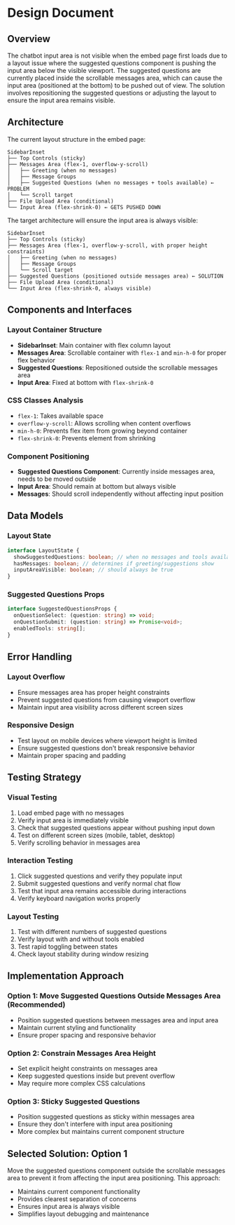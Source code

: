 # Design Document

## Overview

The chatbot input area is not visible when the embed page first loads due to a layout issue where the suggested questions component is pushing the input area below the visible viewport. The suggested questions are currently placed inside the scrollable messages area, which can cause the input area (positioned at the bottom) to be pushed out of view. The solution involves repositioning the suggested questions or adjusting the layout to ensure the input area remains visible.

## Architecture

The current layout structure in the embed page:
```
SidebarInset
├── Top Controls (sticky)
├── Messages Area (flex-1, overflow-y-scroll)
│   ├── Greeting (when no messages)
│   ├── Message Groups
│   ├── Suggested Questions (when no messages + tools available) ← PROBLEM
│   └── Scroll target
├── File Upload Area (conditional)
└── Input Area (flex-shrink-0) ← GETS PUSHED DOWN
```

The target architecture will ensure the input area is always visible:
```
SidebarInset
├── Top Controls (sticky)
├── Messages Area (flex-1, overflow-y-scroll, with proper height constraints)
│   ├── Greeting (when no messages)
│   ├── Message Groups
│   └── Scroll target
├── Suggested Questions (positioned outside messages area) ← SOLUTION
├── File Upload Area (conditional)
└── Input Area (flex-shrink-0, always visible)
```

## Components and Interfaces

### Layout Container Structure
- **SidebarInset**: Main container with flex column layout
- **Messages Area**: Scrollable container with `flex-1` and `min-h-0` for proper flex behavior
- **Suggested Questions**: Repositioned outside the scrollable messages area
- **Input Area**: Fixed at bottom with `flex-shrink-0`

### CSS Classes Analysis
- `flex-1`: Takes available space
- `overflow-y-scroll`: Allows scrolling when content overflows
- `min-h-0`: Prevents flex item from growing beyond container
- `flex-shrink-0`: Prevents element from shrinking

### Component Positioning
- **Suggested Questions Component**: Currently inside messages area, needs to be moved outside
- **Input Area**: Should remain at bottom but always visible
- **Messages**: Should scroll independently without affecting input position

## Data Models

### Layout State
```typescript
interface LayoutState {
  showSuggestedQuestions: boolean; // when no messages and tools available
  hasMessages: boolean; // determines if greeting/suggestions show
  inputAreaVisible: boolean; // should always be true
}
```

### Suggested Questions Props
```typescript
interface SuggestedQuestionsProps {
  onQuestionSelect: (question: string) => void;
  onQuestionSubmit: (question: string) => Promise<void>;
  enabledTools: string[];
}
```

## Error Handling

### Layout Overflow
- Ensure messages area has proper height constraints
- Prevent suggested questions from causing viewport overflow
- Maintain input area visibility across different screen sizes

### Responsive Design
- Test layout on mobile devices where viewport height is limited
- Ensure suggested questions don't break responsive behavior
- Maintain proper spacing and padding

## Testing Strategy

### Visual Testing
1. Load embed page with no messages
2. Verify input area is immediately visible
3. Check that suggested questions appear without pushing input down
4. Test on different screen sizes (mobile, tablet, desktop)
5. Verify scrolling behavior in messages area

### Interaction Testing
1. Click suggested questions and verify they populate input
2. Submit suggested questions and verify normal chat flow
3. Test that input area remains accessible during interactions
4. Verify keyboard navigation works properly

### Layout Testing
1. Test with different numbers of suggested questions
2. Verify layout with and without tools enabled
3. Test rapid toggling between states
4. Check layout stability during window resizing

## Implementation Approach

### Option 1: Move Suggested Questions Outside Messages Area (Recommended)
- Position suggested questions between messages area and input area
- Maintain current styling and functionality
- Ensure proper spacing and responsive behavior

### Option 2: Constrain Messages Area Height
- Set explicit height constraints on messages area
- Keep suggested questions inside but prevent overflow
- May require more complex CSS calculations

### Option 3: Sticky Suggested Questions
- Position suggested questions as sticky within messages area
- Ensure they don't interfere with input area positioning
- More complex but maintains current component structure

## Selected Solution: Option 1

Move the suggested questions component outside the scrollable messages area to prevent it from affecting the input area positioning. This approach:
- Maintains current component functionality
- Provides clearest separation of concerns
- Ensures input area is always visible
- Simplifies layout debugging and maintenance